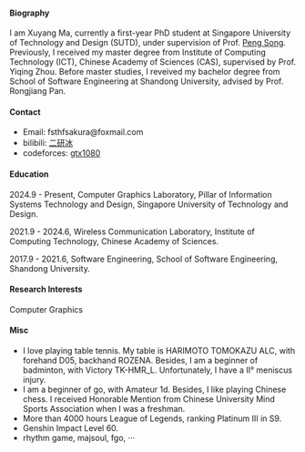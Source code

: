 
#### Biography
I am Xuyang Ma, currently a first-year PhD student at Singapore University of Technology and Design (SUTD), under supervision of Prof. [Peng Song](https://songpenghit.github.io/). Previously, I received my master degree from Institute of Computing Technology (ICT), Chinese Academy of Sciences (CAS), supervised by Prof. Yiqing Zhou. Before master studies, I reveived my bachelor degree from School of Software Engineering at Shandong University, advised by Prof. Rongjiang Pan. 

#### Contact
* Email: fsthfsakura\@foxmail.com
* bilibili: [二研冰](https://space.bilibili.com/181720866)
* codeforces: [gtx1080](https://codeforces.com/profile/gtx1080)

#### Education
2024.9 - Present, Computer Graphics Laboratory, Pillar of Information Systems Technology and Design, Singapore University of Technology and Design. 

2021.9 - 2024.6, Wireless Communication Laboratory, Institute of Computing Technology, Chinese Academy of Sciences.

2017.9 - 2021.6, Software Engineering, School of Software Engineering, Shandong University.

#### Research Interests
Computer Graphics

#### Misc

* I love playing table tennis. My table is HARIMOTO TOMOKAZU ALC, with forehand D05, backhand ROZENA. Besides, I am a beginner of badminton, with Victory TK-HMR_L. Unfortunately, I have a Ⅱ° meniscus injury.
* I am a beginner of go, with Amateur 1d. Besides, I like playing Chinese chess. I received Honorable Mention
from Chinese University Mind Sports Association when I was a freshman.
* More than 4000 hours League of Legends, ranking Platinum III in S9.
* Genshin Impact Level 60.
* rhythm game, majsoul, fgo, ···